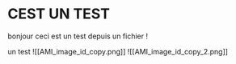 # CEST UN TEST

bonjour ceci est un test depuis un fichier !

un test
![[AMI_image_id_copy.png]]
![[AMI_image_id_copy_2.png]]